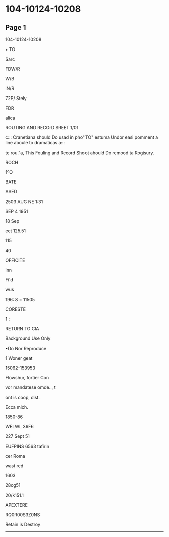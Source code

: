 # 104-10124-10208

## Page 1

104-10124-10208

• TO

Sarc

FDW/R

W/B

iN/R

72P/ Stely

FDR

alica

ROUTING AND RECOrD SREET 1/01

c::: Cranetiana should Do usad in pho"TO" estuma Undor easi pomment a line aboule to dramaticas a:::

te rou."a, This Fouling and Record Shoot ahould Do remood ta Rogisury.

ROCH

1ºO

BATE

ASED

2503 AUG NE 1:31

SEP 4 1951

18 Sep

ect 125.51

115

40

OFFICITE

inn

Fi'd

wus

196: 8 = 11505

CORESTE

1 :

RETURN TO CIA

Background Use Only

•Do Nor Reproduce

1 Woner geat

15062-153953

Flowshur, fortier Con

vor mandatese omde.., t

ont is coop, dist.

Ecca mich.

1850-86

WELWL 36F6

227 Sept 51

EUFPINS 6563 tafirin

cer Roma

wast red

1603

28cg51

20/k151.1

APEXTERE

RQ0R00S3Z0NS

Retain is Destroy

---

